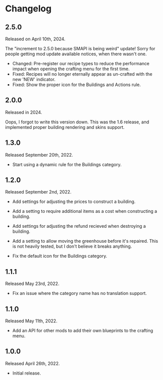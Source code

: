 # Changelog

## 2.5.0
Released on April 10th, 2024.

The "increment to 2.5.0 because SMAPI is being weird" update! Sorry for
people getting mod update available notices, when there wasn't one.

* Changed: Pre-register our recipe types to reduce the performance impact
  when opening the crafting menu for the first time.
* Fixed: Recipes will no longer eternally appear as un-crafted with the
  new 'NEW' indicator.
* Fixed: Show the proper icon for the Buildings and Actions rule.


## 2.0.0
Released in 2024.

Oops, I forgot to write this version down. This was the 1.6 release, and
implemented proper building rendering and skins support.


## 1.3.0
Released September 20th, 2022.

* Start using a dynamic rule for the Buildings category.


## 1.2.0
Released September 2nd, 2022.

* Add settings for adjusting the prices to construct a building.
* Add a setting to require additional items as a cost when constructing a building.
* Add settings for adjusting the refund recieved when destroying a building.
* Add a setting to allow moving the greenhouse before it's repaired. This is not
  heavily tested, but I don't believe it breaks anything.

* Fix the default icon for the Buildings category.


## 1.1.1
Released May 23rd, 2022.

* Fix an issue where the category name has no translation support.


## 1.1.0
Released May 11th, 2022.

* Add an API for other mods to add their own blueprints to the crafting menu.


## 1.0.0
Released April 26th, 2022.

* Initial release.
